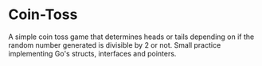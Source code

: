 # Coin-Toss

A simple coin toss game that determines heads or tails depending on if the random number generated is divisible by 2 or not. 
Small practice implementing Go's structs, interfaces and pointers.
